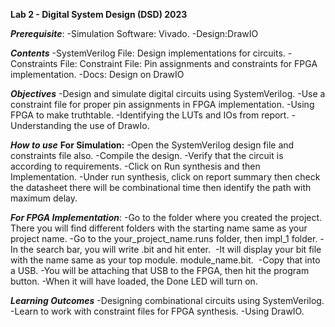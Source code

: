 **Lab 2 - Digital System Design (DSD) 2023**

***Prerequisite***:
-Simulation Software: Vivado.
-Design:DrawIO

***Contents***
-SystemVerilog File: Design implementations for circuits.
-Constraints File: Constraint File: Pin assignments and constraints for FPGA implementation.
-Docs: Design on DrawIO

***Objectives***
-Design and simulate digital circuits using SystemVerilog.
-Use a constraint file for proper pin assignments in FPGA implementation.
-Using FPGA to make truthtable.
-Identifying the LUTs and IOs from report.
-Understanding the use of DrawIo.

***How to use***
**For Simulation:**
-Open the SystemVerilog design file and constraints file also.
-Compile the design.
-Verify that the circuit is according to requirements.
-Click on Run synthesis and then Implementation.
-Under run synthesis, click on report summary then check the datasheet there will be combinational time then identify the path with maximum delay.

***For FPGA Implementation***:
-Go to the folder where you created the project. There you will find different folders with the starting name same as your project name.
-Go to the your_project_name.runs folder, then impl_1 folder.
-In the search bar, you will write .bit and hit enter. 
-It will display your bit file with the name same as your top module. module_name.bit. 
-Copy that into a USB.
-You will be attaching that USB to the FPGA, then hit the program button.
-When it will have loaded, the Done LED will turn on. 

***Learning Outcomes***
-Designing combinational circuits using SystemVerilog.
-Learn to work with constraint files for FPGA synthesis.
-Using DrawIO.
